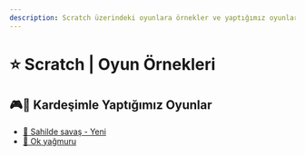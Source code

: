 ```yaml
---
description: Scratch üzerindeki oyunlara örnekler ve yaptığımız oyunlar
---
```


# ⭐ Scratch \| Oyun Örnekleri

## ‍🎮🧒 Kardeşimle Yaptığımız Oyunlar

* [🌊 Sahilde savaş - Yeni](https://scratch.mit.edu/projects/349533804/fullscreen/)
* [🏹 Ok yağmuru](https://scratch.mit.edu/projects/349611157/fullscreen/)



